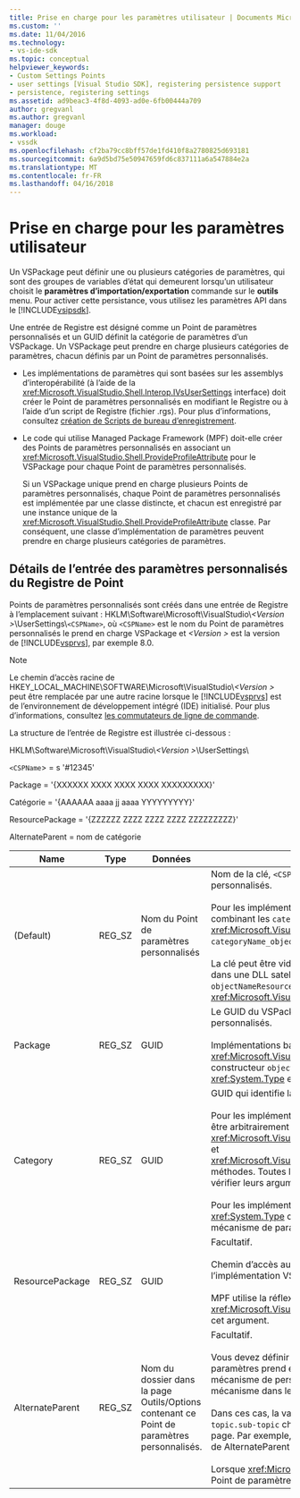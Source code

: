 ```yaml
---
title: Prise en charge pour les paramètres utilisateur | Documents Microsoft
ms.custom: ''
ms.date: 11/04/2016
ms.technology:
- vs-ide-sdk
ms.topic: conceptual
helpviewer_keywords:
- Custom Settings Points
- user settings [Visual Studio SDK], registering persistence support
- persistence, registering settings
ms.assetid: ad9beac3-4f8d-4093-ad0e-6fb00444a709
author: gregvanl
ms.author: gregvanl
manager: douge
ms.workload:
- vssdk
ms.openlocfilehash: cf2ba79cc8bff57de1fd410f8a2780825d693181
ms.sourcegitcommit: 6a9d5bd75e50947659fd6c837111a6a547884e2a
ms.translationtype: MT
ms.contentlocale: fr-FR
ms.lasthandoff: 04/16/2018
---
```

# <a name="support-for-user-settings"></a>Prise en charge pour les paramètres utilisateur
Un VSPackage peut définir une ou plusieurs catégories de paramètres, qui sont des groupes de variables d’état qui demeurent lorsqu’un utilisateur choisit le **paramètres d’importation/exportation** commande sur le **outils** menu. Pour activer cette persistance, vous utilisez les paramètres API dans le [!INCLUDE[vsipsdk](../../extensibility/includes/vsipsdk_md.md)].  
  
 Une entrée de Registre est désigné comme un Point de paramètres personnalisés et un GUID définit la catégorie de paramètres d’un VSPackage. Un VSPackage peut prendre en charge plusieurs catégories de paramètres, chacun définis par un Point de paramètres personnalisés.  
  
-   Les implémentations de paramètres qui sont basées sur les assemblys d’interopérabilité (à l’aide de la <xref:Microsoft.VisualStudio.Shell.Interop.IVsUserSettings> interface) doit créer le Point de paramètres personnalisés en modifiant le Registre ou à l’aide d’un script de Registre (fichier .rgs). Pour plus d’informations, consultez [création de Scripts de bureau d’enregistrement](/cpp/atl/creating-registrar-scripts).  
  
-   Le code qui utilise Managed Package Framework (MPF) doit-elle créer des Points de paramètres personnalisés en associant un <xref:Microsoft.VisualStudio.Shell.ProvideProfileAttribute> pour le VSPackage pour chaque Point de paramètres personnalisés.  
  
     Si un VSPackage unique prend en charge plusieurs Points de paramètres personnalisés, chaque Point de paramètres personnalisés est implémentée par une classe distincte, et chacun est enregistré par une instance unique de la <xref:Microsoft.VisualStudio.Shell.ProvideProfileAttribute> classe. Par conséquent, une classe d’implémentation de paramètres peuvent prendre en charge plusieurs catégories de paramètres.  
  
## <a name="custom-settings-point-registry-entry-details"></a>Détails de l’entrée des paramètres personnalisés du Registre de Point  
 Points de paramètres personnalisés sont créés dans une entrée de Registre à l’emplacement suivant : HKLM\Software\Microsoft\VisualStudio\\*\<Version >*\UserSettings\\`<CSPName>`, où `<CSPName>` est le nom du Point de paramètres personnalisés le prend en charge VSPackage et  *\<Version >* est la version de [!INCLUDE[vsprvs](../../code-quality/includes/vsprvs_md.md)], par exemple 8.0.  
  
> [!NOTE]
>  Le chemin d’accès racine de HKEY_LOCAL_MACHINE\SOFTWARE\Microsoft\VisualStudio\\*\<Version >* peut être remplacée par une autre racine lorsque le [!INCLUDE[vsprvs](../../code-quality/includes/vsprvs_md.md)] est de l’environnement de développement intégré (IDE) initialisé. Pour plus d’informations, consultez [les commutateurs de ligne de commande](../../extensibility/command-line-switches-visual-studio-sdk.md).  
  
 La structure de l’entrée de Registre est illustrée ci-dessous :  
  
 HKLM\Software\Microsoft\VisualStudio\\*\<Version >*\UserSettings\  
  
 `<CSPName`> = s '#12345'  
  
 Package = '{XXXXXX XXXX XXXX XXXX XXXXXXXXX}'  
  
 Catégorie = '{AAAAAA aaaa jj aaaa YYYYYYYYY}'  
  
 ResourcePackage = '{ZZZZZZ ZZZZ ZZZZ ZZZZ ZZZZZZZZZ}'  
  
 AlternateParent = nom de catégorie  
  
|Name|Type|Données|Description|  
|----------|----------|----------|-----------------|  
|(Default)|REG_SZ|Nom du Point de paramètres personnalisés|Nom de la clé, `<CSPName`>, est le nom non localisé du Point de paramètres personnalisés.<br /><br /> Pour les implémentations basées sur MPF, son nom est obtenu en combinant les `categoryName` et `objectName` arguments de la <xref:Microsoft.VisualStudio.Shell.ProvideProfileAttribute> constructeur dans `categoryName_objectName`.<br /><br /> La clé peut être vide ou il peut contenir l’ID de référence à la chaîne localisée dans une DLL satellite. Cette valeur est obtenue à partir de la `objectNameResourceID` l’argument de la <xref:Microsoft.VisualStudio.Shell.ProvideProfileAttribute> constructeur.|  
|Package|REG_SZ|GUID|Le GUID du VSPackage qui implémente le Point de paramètres personnalisés.<br /><br /> Implémentations basés sur MPF à l’aide de la <xref:Microsoft.VisualStudio.Shell.ProvideProfileAttribute> de classe, utilisez le constructeur `objectType` argument contenant le package Visual Studio <xref:System.Type> et de la réflexion pour obtenir cette valeur.|  
|Category|REG_SZ|GUID|GUID qui identifie la catégorie de paramètres.<br /><br /> Pour les implémentations basées sur les assemblys PIA, cette valeur peut être arbitrairement choisis GUID, qui le [!INCLUDE[vsprvs](../../code-quality/includes/vsprvs_md.md)] IDE passe à la <xref:Microsoft.VisualStudio.Shell.Interop.IVsUserSettings.ExportSettings%2A> et <xref:Microsoft.VisualStudio.Shell.Interop.IVsUserSettings.ImportSettings%2A> méthodes. Toutes les implémentations de ces deux méthodes doivent vérifier leurs arguments GUID.<br /><br /> Pour les implémentations basées sur MPF, ce GUID est obtenu par la <xref:System.Type> de la classe implémentant le [!INCLUDE[vsprvs](../../code-quality/includes/vsprvs_md.md)] mécanisme de paramètres.|  
|ResourcePackage|REG_SZ|GUID|Facultatif.<br /><br /> Chemin d’accès au satellite DLL contenant des chaînes localisées si l’implémentation VSPackage ne fournit pas les.<br /><br /> MPF utilise la réflexion pour obtenir la bonne ressource VSPackage, donc la <xref:Microsoft.VisualStudio.Shell.ProvideProfileAttribute> classe ne définit pas cet argument.|  
|AlternateParent|REG_SZ|Nom du dossier dans la page Outils/Options contenant ce Point de paramètres personnalisés.|Facultatif.<br /><br /> Vous devez définir cette valeur uniquement si une implémentation de paramètres prend en charge **Outils Options** des pages qui utilisent le mécanisme de persistance dans le [!INCLUDE[vsipsdk](../../extensibility/includes/vsipsdk_md.md)] plutôt que le mécanisme dans le modèle automation pour enregistrer l’état.<br /><br /> Dans ces cas, la valeur de la clé AlternateParent est la `topic` section de la `topic.sub-topic` chaîne utilisée pour identifier le notamment **OutilsOptions** page. Par exemple, pour le **OutilsOptions** page `"TextEditor.Basic"` la valeur de AlternateParent serait `"TextEditor"`.<br /><br /> Lorsque <xref:Microsoft.VisualStudio.Shell.ProvideProfileAttribute> génère le Point de paramètres personnalisés, il est le même que le nom de catégorie.|